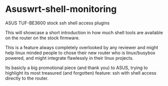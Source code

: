 # Asuswrt-shell-monitoring
ASUS TUF-BE3600 stock ssh shell access plugins

This will showcase a short introduction in how much shell tools are available on the router on the stock firmware.

This is a feature always completely overlooked by any reviewer and might help linux minded people to chose their new router who is linux/busybox powered, and might integrate flawlessly in their linux projects.

Its basicly a big promotional piece (and thank you) to ASUS, trying to highlight its most treasured (and forgotten) feature: ssh with shell access directly to the router.
